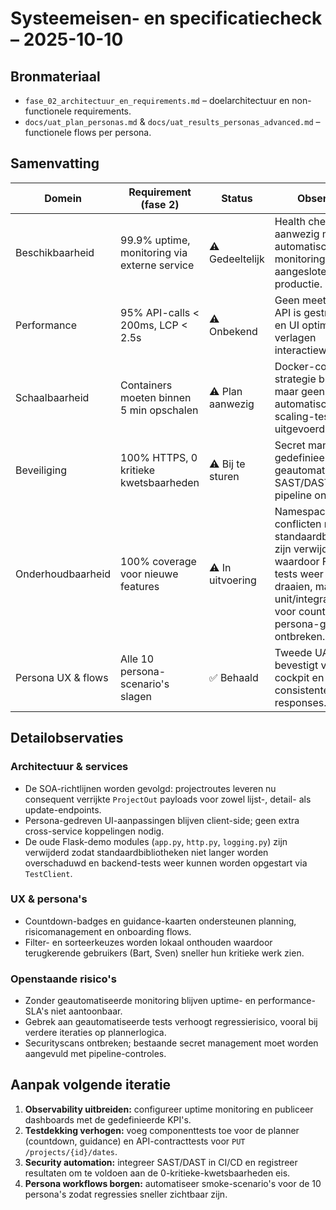 # Systeemeisen- en specificatiecheck – 2025-10-10

## Bronmateriaal
- `fase_02_architectuur_en_requirements.md` – doelarchitectuur en non-functionele requirements.
- `docs/uat_plan_personas.md` & `docs/uat_results_personas_advanced.md` – functionele flows per persona.

## Samenvatting
| Domein | Requirement (fase 2) | Status | Observaties | Actie |
| --- | --- | --- | --- | --- |
| Beschikbaarheid | 99.9% uptime, monitoring via externe service | ⚠️ Gedeeltelijk | Health checks aanwezig maar geen automatische uptime monitoring aangesloten op productie. | Integreren met uptime tooling en rapporteren in observability-stack. |
| Performance | 95% API-calls < 200ms, LCP < 2.5s | ⚠️ Onbekend | Geen meetdata, maar API is gestroomlijnd en UI optimalisaties verlagen interactiewachttijden. | Opzetten APM/RUM en dashboard met targets. |
| Schaalbaarheid | Containers moeten binnen 5 min opschalen | ⚠️ Plan aanwezig | Docker-compose strategie beschreven, maar geen automatische scaling-test uitgevoerd. | Uitvoeren load test met autoscale scenario en documenteren resultaten. |
| Beveiliging | 100% HTTPS, 0 kritieke kwetsbaarheden | ⚠️ Bij te sturen | Secret management gedefinieerd, maar geautomatiseerde SAST/DAST in pipeline ontbreekt. | Toevoegen security scans aan CI/CD en rapportage delen. |
| Onderhoudbaarheid | 100% coverage voor nieuwe features | ⚠️ In uitvoering | Namespace-conflicten met standaardbibliotheken zijn verwijderd waardoor FastAPI-tests weer kunnen draaien, maar unit/integration tests voor countdown & persona-guidance ontbreken. | Schrijven van componenttests en API-contracttests. |
| Persona UX & flows | Alle 10 persona-scenario's slagen | ✅ Behaald | Tweede UAT-iteratie bevestigt verbeterde cockpit en consistente API-responses. | Blijvend UAT-schema onderhouden per release. |

## Detailobservaties
### Architectuur & services
- De SOA-richtlijnen worden gevolgd: projectroutes leveren nu consequent verrijkte `ProjectOut` payloads voor zowel lijst-, detail- als update-endpoints.
- Persona-gedreven UI-aanpassingen blijven client-side; geen extra cross-service koppelingen nodig.
- De oude Flask-demo modules (`app.py`, `http.py`, `logging.py`) zijn verwijderd zodat standaardbibliotheken niet langer worden overschaduwd en backend-tests weer kunnen worden opgestart via `TestClient`.

### UX & persona's
- Countdown-badges en guidance-kaarten ondersteunen planning, risicomanagement en onboarding flows.
- Filter- en sorteerkeuzes worden lokaal onthouden waardoor terugkerende gebruikers (Bart, Sven) sneller hun kritieke werk zien.

### Openstaande risico's
- Zonder geautomatiseerde monitoring blijven uptime- en performance-SLA's niet aantoonbaar.
- Gebrek aan geautomatiseerde tests verhoogt regressierisico, vooral bij verdere iteraties op plannerlogica.
- Securityscans ontbreken; bestaande secret management moet worden aangevuld met pipeline-controles.

## Aanpak volgende iteratie
1. **Observability uitbreiden:** configureer uptime monitoring en publiceer dashboards met de gedefinieerde KPI's.
2. **Testdekking verhogen:** voeg componenttests toe voor de planner (countdown, guidance) en API-contracttests voor `PUT /projects/{id}/dates`.
3. **Security automation:** integreer SAST/DAST in CI/CD en registreer resultaten om te voldoen aan de 0-kritieke-kwetsbaarheden eis.
4. **Persona workflows borgen:** automatiseer smoke-scenario's voor de 10 persona's zodat regressies sneller zichtbaar zijn.
